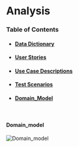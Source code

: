 # Analysis

### Table of Contents  

- #### [Data Dictionary](https://github.com/FontysVenlo/prj2-2023-prj2-2023-06/blob/main/analysis/DataDictionary.md)  


- #### [User Stories](https://github.com/FontysVenlo/prj2-2023-prj2-2023-06/blob/main/analysis/UserStories.md)

- #### [Use Case Descriptions](https://github.com/FontysVenlo/prj2-2023-prj2-2023-06/blob/main/analysis/use%20case%20descriptions.md)

- #### [Test Scenarios](https://github.com/FontysVenlo/prj2-2023-prj2-2023-06/blob/main/analysis/Test_scenarios.md)
- #### [Domain_Model](#domain_model-1)  

<br>

#### Domain_model
![Domain_model](https://github.com/FontysVenlo/prj2-2023-prj2-2023-06/blob/main/design/images/Domain_model.svg)

</br>




